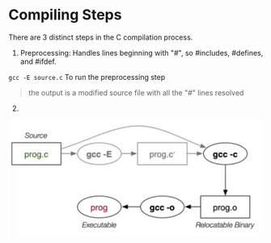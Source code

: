# Compiling Steps

There are 3 distinct steps in the C compilation process. 

1. Preprocessing: Handles lines beginning with "#", so #includes, #defines, and
#ifdef. 

` gcc -E source.c ` To run the preprocessing step

> the output is a modified source file with all the "#" lines resolved

2. 

<!-- Compilation:  -->

![Alt Text](images/3StepsCompiling.png)



